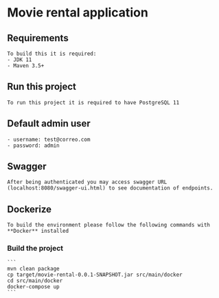 # Movie rental application
## Requirements
	To build this it is required:
	- JDK 11
	- Maven 3.5+

## Run this project
	To run this project it is required to have PostgreSQL 11

## Default admin user
	- username: test@correo.com
	- password: admin

## Swagger
	After being authenticated you may access swagger URL (localhost:8080/swagger-ui.html) to see documentation of endpoints.

## Dockerize

	To build the environment please follow the following commands with **Docker** installed

### Build the project
	```
	mvn clean package
	cp target/movie-rental-0.0.1-SNAPSHOT.jar src/main/docker
	cd src/main/docker
	docker-compose up
	```
	